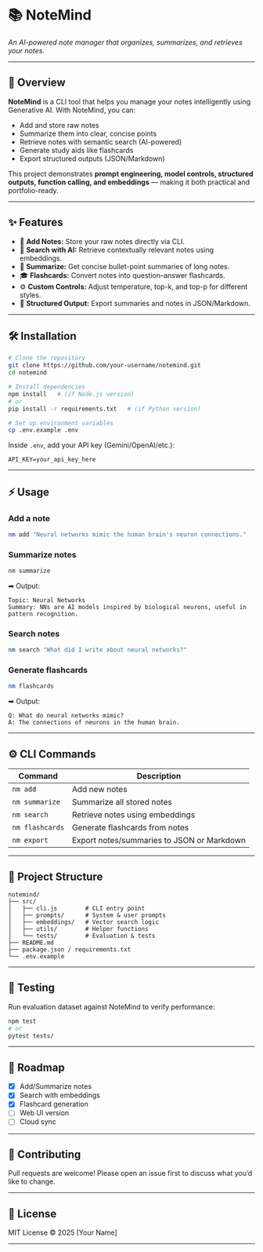 # 📚 NoteMind

*An AI-powered note manager that organizes, summarizes, and retrieves your notes.*

---

## 🚀 Overview

**NoteMind** is a CLI tool that helps you manage your notes intelligently using Generative AI.
With NoteMind, you can:

* Add and store raw notes
* Summarize them into clear, concise points
* Retrieve notes with semantic search (AI-powered)
* Generate study aids like flashcards
* Export structured outputs (JSON/Markdown)

This project demonstrates **prompt engineering, model controls, structured outputs, function calling, and embeddings** — making it both practical and portfolio-ready.

---

## ✨ Features

* 📝 **Add Notes:** Store your raw notes directly via CLI.
* 🔎 **Search with AI:** Retrieve contextually relevant notes using embeddings.
* 📑 **Summarize:** Get concise bullet-point summaries of long notes.
* 🎓 **Flashcards:** Convert notes into question–answer flashcards.
* ⚙ **Custom Controls:** Adjust temperature, top-k, and top-p for different styles.
* 📂 **Structured Output:** Export summaries and notes in JSON/Markdown.

---

## 🛠️ Installation

```bash
# Clone the repository
git clone https://github.com/your-username/notemind.git
cd notemind

# Install dependencies
npm install   # (if Node.js version)
# or
pip install -r requirements.txt   # (if Python version)

# Set up environment variables
cp .env.example .env
```

Inside `.env`, add your API key (Gemini/OpenAI/etc.):

```
API_KEY=your_api_key_here
```

---

## ⚡ Usage

### Add a note

```bash
nm add "Neural networks mimic the human brain's neuron connections."
```

### Summarize notes

```bash
nm summarize
```

➡ Output:

```
Topic: Neural Networks
Summary: NNs are AI models inspired by biological neurons, useful in pattern recognition.
```

### Search notes

```bash
nm search "What did I write about neural networks?"
```

### Generate flashcards

```bash
nm flashcards
```

➡ Output:

```
Q: What do neural networks mimic?  
A: The connections of neurons in the human brain.
```

---

## ⚙️ CLI Commands

| Command         | Description                                |
| --------------- | ------------------------------------------ |
| `nm add`        | Add new notes                              |
| `nm summarize`  | Summarize all stored notes                 |
| `nm search`     | Retrieve notes using embeddings            |
| `nm flashcards` | Generate flashcards from notes             |
| `nm export`     | Export notes/summaries to JSON or Markdown |

---

## 📂 Project Structure

```
notemind/
├── src/
│   ├── cli.js        # CLI entry point
│   ├── prompts/      # System & user prompts
│   ├── embeddings/   # Vector search logic
│   ├── utils/        # Helper functions
│   └── tests/        # Evaluation & tests
├── README.md
├── package.json / requirements.txt
└── .env.example
```

---

## 🧪 Testing

Run evaluation dataset against NoteMind to verify performance:

```bash
npm test
# or
pytest tests/
```

---

## 📖 Roadmap

* [x] Add/Summarize notes
* [x] Search with embeddings
* [x] Flashcard generation
* [ ] Web UI version
* [ ] Cloud sync

---

## 🤝 Contributing

Pull requests are welcome! Please open an issue first to discuss what you’d like to change.

---

## 📜 License

MIT License © 2025 \[Your Name]

---

